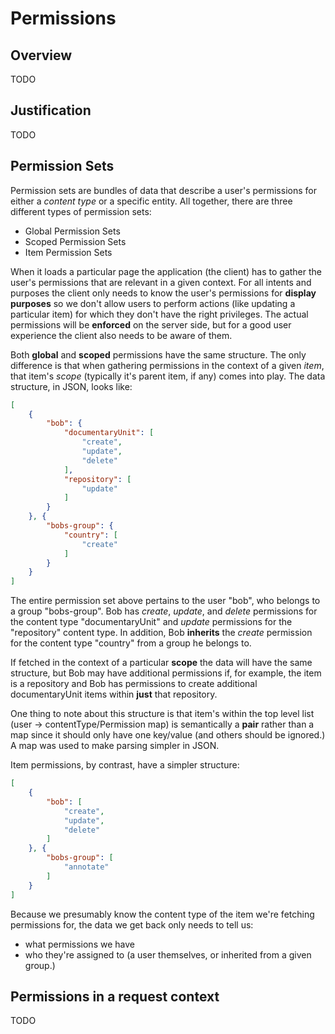 # Permissions

## Overview

TODO

## Justification

TODO

## Permission Sets

Permission sets are bundles of data that describe a user's permissions for either a *content type* or a specific entity. All together, there are three different types of permission sets:

 - Global Permission Sets
 - Scoped Permission Sets
 - Item Permission Sets

When it loads a particular page the application (the client) has to gather the user's permissions that are relevant in a given context. For all intents and purposes the client only needs to know the user's permissions for **display purposes** so we don't allow users to perform actions (like updating a particular item) for which they don't have the right privileges. The actual permissions will be **enforced** on the server side, but for a good user experience the client also needs to be aware of them.

Both **global** and **scoped** permissions have the same structure. The only difference is that when gathering permissions in the context of a given *item*, that item's *scope* (typically it's parent item, if any) comes into play. The data structure, in JSON, looks like:

```json
[
    {
        "bob": {
            "documentaryUnit": [
                "create",
                "update",
                "delete"
            ],
            "repository": [
                "update"
            ]
        }
    }, {
        "bobs-group": {
            "country": [
                "create"
            ]
        }
    }
]
```

The entire permission set above pertains to the user "bob", who belongs to a group "bobs-group". Bob has *create*, *update*, and *delete* permissions for the content type "documentaryUnit" and *update* permissions for the "repository" content type. In addition, Bob **inherits** the *create* permission for the content type "country" from a group he belongs to.

If fetched in the context of a particular **scope** the data will have the same structure, but Bob may have additional permissions if, for example, the item is a repository and Bob has permissions to create additional documentaryUnit items within **just** that repository.

One thing to note about this structure is that item's within the top level list (user -> contentType/Permission map) is semantically a **pair** rather than a map since it should only have one key/value (and others should be ignored.) A map was used to make parsing simpler in JSON.

Item permissions, by contrast, have a simpler structure:

```json
[
    {
        "bob": [
            "create",
            "update",
            "delete"
        ]
    }, {
        "bobs-group": [
            "annotate"
        ]
    }
]
```

Because we presumably know the content type of the item we're fetching permissions for, the data we get back only needs to tell us:

 - what permissions we have
 - who they're assigned to (a user themselves, or inherited from a given group.)

## Permissions in a request context

TODO
